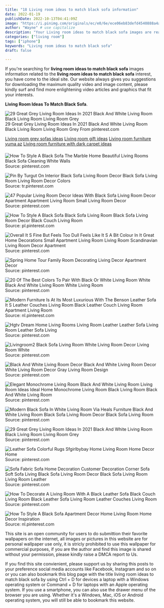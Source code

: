 ```yaml
---
title: "18 Living room ideas to match black sofa information"
date: 2022-01-19
publishDate: 2022-10-13T04:41:09Z
image: "https://i.pinimg.com/originals/ec/e0/6e/ece06eb83defd4540888a4a1883cd7e5.jpg"
author: "Wayne" # use capitalize
description: "Your Living room ideas to match black sofa images are ready in this website. Living room ideas to match black sofa are a topic that is being searched for and liked by netizens now. You can Find and Download the Living room ideas to match black sofa files here. Find and Download all free photos and vectors."
categories: ["living room"]
tags: ["iphone"]
keywords: "Living room ideas to match black sofa"
draft: false

---
```


If you're searching for **living room ideas to match black sofa** images information related to the **living room ideas to match black sofa** interest, you have come to the ideal  site.  Our website always  gives you  suggestions  for downloading  the maximum  quality video and image  content, please kindly surf and find more enlightening video articles and graphics  that fit your interests.

**Living Room Ideas To Match Black Sofa**. 

![29 Great Grey Living Room Ideas In 2021 Black And White Living Room Black Living Room Living Room Grey](https://i.pinimg.com/736x/d2/87/29/d28729398edb16bb80d2823cf0afdbb2.jpg "29 Great Grey Living Room Ideas In 2021 Black And White Living Room Black Living Room Living Room Grey")
29 Great Grey Living Room Ideas In 2021 Black And White Living Room Black Living Room Living Room Grey From pinterest.com

[Living room grey sofas ideas](/living-room-grey-sofas-ideas/)
[Living room gift ideas](/living-room-gift-ideas/)
[Living room furniture yuma az](/living-room-furniture-yuma-az/)
[Living room furniture with dark carpet ideas](/living-room-furniture-with-dark-carpet-ideas/)



### 

 


![How To Style A Black Sofa The Marble Home Beautiful Living Rooms Black Sofa Cleaning White Walls](https://i.pinimg.com/originals/23/cc/90/23cc9026c28584cd8f9ecfca2299f60e.jpg "How To Style A Black Sofa The Marble Home Beautiful Living Rooms Black Sofa Cleaning White Walls")
Source: pinterest.com

 

![Pin By Turgut On Interior Black Sofa Living Room Decor Black Sofa Living Room Living Room Decor Colors](https://i.pinimg.com/originals/1d/8e/1f/1d8e1f4427d43c2a2d38e784913b895c.jpg "Pin By Turgut On Interior Black Sofa Living Room Decor Black Sofa Living Room Living Room Decor Colors")
Source: tr.pinterest.com

 

![47 Popular Living Room Decor Ideas With Black Sofa Living Room Decor Apartment Apartment Living Room Small Living Room Decor](https://i.pinimg.com/originals/fe/f3/70/fef3707d53933519b38de75860174c24.png "47 Popular Living Room Decor Ideas With Black Sofa Living Room Decor Apartment Apartment Living Room Small Living Room Decor")
Source: pinterest.com

 

![How To Style A Black Sofa Black Sofa Living Room Black Sofa Living Room Decor Black Couch Living Room](https://i.pinimg.com/564x/d1/8f/bf/d18fbf831023b09b6661761dfa7c459d.jpg "How To Style A Black Sofa Black Sofa Living Room Black Sofa Living Room Decor Black Couch Living Room")
Source: pl.pinterest.com

 

![Overall It S Fine But Feels Too Dull Feels Like It S A Bit Colour In It Great Home Decorations Small Apartment Living Room Living Room Scandinavian Living Room Decor Apartment](https://i.pinimg.com/736x/dc/fd/d0/dcfdd0949ad6d051690beb0d7a0c9df8.jpg "Overall It S Fine But Feels Too Dull Feels Like It S A Bit Colour In It Great Home Decorations Small Apartment Living Room Living Room Scandinavian Living Room Decor Apartment")
Source: pinterest.com

 

![Spring Home Tour Family Room Decorating Living Decor Apartment Decor](https://i.pinimg.com/736x/61/58/eb/6158ebb002f72822c2dea4e61e27eb20--black-leather-couches-above-couch.jpg "Spring Home Tour Family Room Decorating Living Decor Apartment Decor")
Source: pinterest.com

 

![20 Of The Best Colors To Pair With Black Or White Living Room White Black And White Living Room White Living Room](https://i.pinimg.com/736x/0b/bc/a2/0bbca2e8be1af06789854490aa34e498--scandinavian-living-rooms-white-living-rooms.jpg "20 Of The Best Colors To Pair With Black Or White Living Room White Black And White Living Room White Living Room")
Source: pinterest.com

 

![Modern Furniture Is At Its Most Luxurious With The Benson Leather Sofa It S Leather Couches Living Room Black Leather Couch Living Room Apartment Living Room](https://i.pinimg.com/originals/d6/ea/7c/d6ea7c34ddcdc086f71b2b77c41c5d4c.jpg "Modern Furniture Is At Its Most Luxurious With The Benson Leather Sofa It S Leather Couches Living Room Black Leather Couch Living Room Apartment Living Room")
Source: nl.pinterest.com

 

![Hgtv Dream Home Living Rooms Living Room Leather Leather Sofa Living Room Leather Sofa Living](https://i.pinimg.com/originals/27/0c/0b/270c0b0b1f55eddee9ed8d97c19700b1.jpg "Hgtv Dream Home Living Rooms Living Room Leather Leather Sofa Living Room Leather Sofa Living")
Source: pinterest.com

 

![Livingroom2 Black Sofa Living Room White Living Room Decor Living Room White](https://i.pinimg.com/originals/87/69/1b/87691b16eea9a6b22f7fcc1ecf952a31.jpg "Livingroom2 Black Sofa Living Room White Living Room Decor Living Room White")
Source: pinterest.com

 

![Black And White Living Room Decor Black And White Living Room Decor White Living Room Decor Gray Living Room Design](https://i.pinimg.com/originals/c5/c0/59/c5c059c39f4305b320df1f777dda8115.jpg "Black And White Living Room Decor Black And White Living Room Decor White Living Room Decor Gray Living Room Design")
Source: pinterest.com

 

![Elegant Monochrome Living Room Black And White Living Room Living Room Ideas Ideal Home Monochrome Living Room Black Living Room Black And White Living Room](https://i.pinimg.com/originals/31/9a/8f/319a8fc72f7ee94b4aef9abec5dfbe5f.jpg "Elegant Monochrome Living Room Black And White Living Room Living Room Ideas Ideal Home Monochrome Living Room Black Living Room Black And White Living Room")
Source: pinterest.com

 

![Modern Black Sofa In White Living Room Via Heals Furniture Black And White Living Room Black Sofa Living Room Decor Black Sofa Living Room](https://i.pinimg.com/originals/c2/bc/e9/c2bce914bc7834361e140cbdc8b7a397.jpg "Modern Black Sofa In White Living Room Via Heals Furniture Black And White Living Room Black Sofa Living Room Decor Black Sofa Living Room")
Source: pinterest.com

 

![29 Great Grey Living Room Ideas In 2021 Black And White Living Room Black Living Room Living Room Grey](https://i.pinimg.com/736x/d2/87/29/d28729398edb16bb80d2823cf0afdbb2.jpg "29 Great Grey Living Room Ideas In 2021 Black And White Living Room Black Living Room Living Room Grey")
Source: pinterest.com

 

![Leather Sofa Colorful Rugs Sfgirlbybay Home Living Room Home Decor Home](https://i.pinimg.com/originals/20/73/e7/2073e7a9cf3f2fc944ca4dfc05d02d4f.jpg "Leather Sofa Colorful Rugs Sfgirlbybay Home Living Room Home Decor Home")
Source: pinterest.com

 

![Sofa Fabric Sofa Home Decoration Customer Decoration Corner Sofa Soft Sofa Living Black Sofa Living Room Decor Black Sofa Living Room Living Room Leather](https://i.pinimg.com/564x/98/31/93/983193cf0ce278106fcc7c4ebf3bf60d.jpg "Sofa Fabric Sofa Home Decoration Customer Decoration Corner Sofa Soft Sofa Living Black Sofa Living Room Decor Black Sofa Living Room Living Room Leather")
Source: pinterest.com

 

![How To Decorate A Living Room With A Black Leather Sofa Black Couch Living Room Black Leather Sofa Living Room Leather Couches Living Room](https://i.pinimg.com/564x/28/92/a0/2892a06450ff6ba1fba2088a5cf637d1--leather-couch-decorating-decorating-with-black-couches.jpg "How To Decorate A Living Room With A Black Leather Sofa Black Couch Living Room Black Leather Sofa Living Room Leather Couches Living Room")
Source: pinterest.com

 

![How To Style A Black Sofa Apartment Decor Home Living Room Home Decor Inspiration](https://i.pinimg.com/originals/ec/e0/6e/ece06eb83defd4540888a4a1883cd7e5.jpg "How To Style A Black Sofa Apartment Decor Home Living Room Home Decor Inspiration")
Source: nl.pinterest.com

 

This site is an open community for users to do submittion their favorite wallpapers on the internet, all images or pictures in this website are for personal wallpaper use only, it is stricly prohibited to use this wallpaper for commercial purposes, if you are the author and find this image is shared without your permission, please kindly raise a DMCA report to Us.

If you find this site convienient, please support us by sharing this posts to your preference social media accounts like Facebook, Instagram and so on or you can also bookmark this blog page with the title living room ideas to match black sofa by using Ctrl + D for devices a laptop with a Windows operating system or Command + D for laptops with an Apple operating system. If you use a smartphone, you can also use the drawer menu of the browser you are using. Whether it's a Windows, Mac, iOS or Android operating system, you will still be able to bookmark this website.
